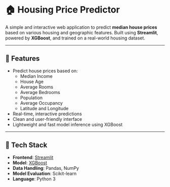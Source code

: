 # 🏠 Housing Price Predictor

A simple and interactive web application to predict **median house prices** based on various housing and geographic features. Built using **Streamlit**, powered by **XGBoost**, and trained on a real-world housing dataset.

---

## 📌 Features

- Predict house prices based on:
  - Median Income
  - House Age
  - Average Rooms
  - Average Bedrooms
  - Population
  - Average Occupancy
  - Latitude and Longitude
- Real-time, interactive predictions
- Clean and user-friendly interface
- Lightweight and fast model inference using XGBoost

---

## 🧠 Tech Stack

- **Frontend**: [Streamlit](https://streamlit.io/)
- **Model**: [XGBoost](https://xgboost.readthedocs.io/)
- **Data Handling**: Pandas, NumPy
- **Model Evaluation**: Scikit-learn
- **Language**: Python 3

